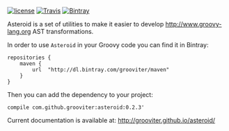 [![license](https://img.shields.io/github/license/grooviter/asteroid.svg)](https://www.apache.org/licenses/LICENSE-2.0) [![Travis](https://img.shields.io/travis/grooviter/asteroid.svg)](https://travis-ci.org/grooviter/asteroid) [![Bintray](https://img.shields.io/bintray/v/grooviter/maven/asteroid.svg)](https://bintray.com/grooviter/maven/asteroid)

Asteroid is a set of utilities to make it easier to develop http://www.groovy-lang.org AST transformations.

In order to use `Asteroid` in your Groovy code you can find it in Bintray:

    repositories {
        maven {
            url  "http://dl.bintray.com/grooviter/maven"
        }
    }

Then you can add the dependency to your project:

    compile com.github.grooviter:asteroid:0.2.3'

Current documentation is available at: http://grooviter.github.io/asteroid/
